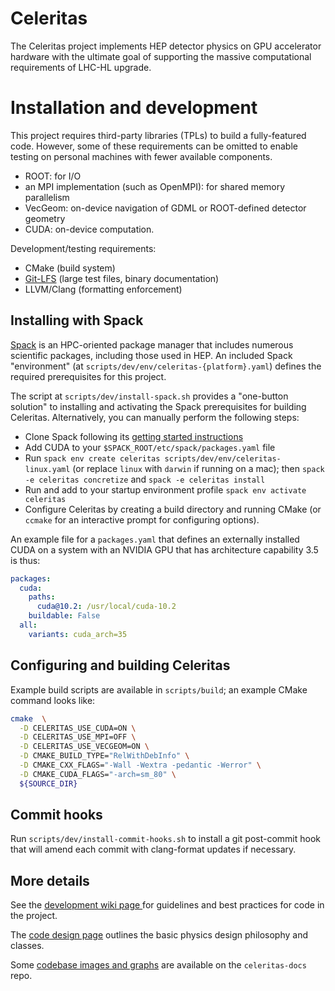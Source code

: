 # Celeritas

The Celeritas project implements HEP detector physics on GPU accelerator
hardware with the ultimate goal of supporting the massive computational
requirements of LHC-HL upgrade.

# Installation and development

This project requires third-party libraries (TPLs) to build a fully-featured
code. However, some of these requirements can be omitted to enable testing on
personal machines with fewer available components.

- ROOT: for I/O
- an MPI implementation (such as OpenMPI): for shared memory parallelism
- VecGeom: on-device navigation of GDML or ROOT-defined detector geometry
- CUDA: on-device computation.

Development/testing requirements:

- CMake (build system)
- [Git-LFS](https://git-lfs.github.com) (large test files, binary
  documentation)
- LLVM/Clang (formatting enforcement)

## Installing with Spack

[Spack](https://github.com/spack/spack) is an HPC-oriented package manager that
includes numerous scientific packages, including those used in HEP. An included
Spack "environment" (at `scripts/dev/env/celeritas-{platform}.yaml`) defines
the required prerequisites for this project.

The script at `scripts/dev/install-spack.sh` provides a "one-button solution"
to installing and activating the Spack prerequisites for building Celeritas.
Alternatively, you can manually perform the following steps:
- Clone Spack following its [getting started instructions](https://spack.readthedocs.io/en/latest/getting_started.html)
- Add CUDA to your `$SPACK_ROOT/etc/spack/packages.yaml` file
- Run `spack env create celeritas scripts/dev/env/celeritas-linux.yaml` (or
  replace `linux` with `darwin` if running on a mac); then `spack -e
  celeritas concretize` and `spack -e celeritas install`
- Run and add to your startup environment profile `spack env activate
  celeritas`
- Configure Celeritas by creating a build directory and running CMake (or
  `ccmake` for an interactive prompt for configuring options).

An example file for a `packages.yaml` that defines an externally installed CUDA
on a system with an NVIDIA GPU that has architecture capability 3.5 is thus:
```yaml
packages:
  cuda:
    paths:
      cuda@10.2: /usr/local/cuda-10.2
    buildable: False
  all:
    variants: cuda_arch=35
```

## Configuring and building Celeritas

Example build scripts are available in `scripts/build`; an example CMake
command looks like:
```sh
cmake  \
  -D CELERITAS_USE_CUDA=ON \
  -D CELERITAS_USE_MPI=OFF \
  -D CELERITAS_USE_VECGEOM=ON \
  -D CMAKE_BUILD_TYPE="RelWithDebInfo" \
  -D CMAKE_CXX_FLAGS="-Wall -Wextra -pedantic -Werror" \
  -D CMAKE_CUDA_FLAGS="-arch=sm_80" \
  ${SOURCE_DIR}
```

## Commit hooks

Run `scripts/dev/install-commit-hooks.sh` to install a git post-commit hook
that will amend each commit with clang-format updates if necessary.

## More details

See the [development wiki page
](https://github.com/celeritas-project/celeritas/wiki/Development) for
guidelines and best practices for code in the project.

The [code design page](https://github.com/celeritas-project/celeritas/wiki/Code-design) outlines the basic physics design philosophy and classes.

Some [codebase images and graphs](https://github.com/celeritas-project/celeritas-docs/tree/master/celeritas-code) are available on the `celeritas-docs` repo.
